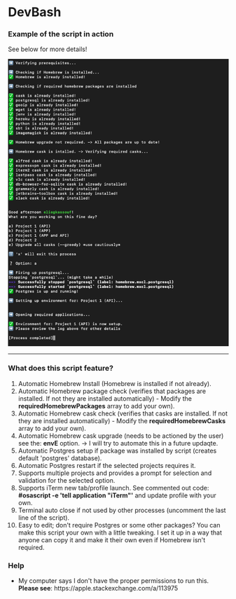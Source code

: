 <h1>DevBash</h1>
<h3>Example of the script in action</h3>
<p>See below for more details!</p>

![alt text](https://raw.githubusercontent.com/eliegkassouf/DevBash/master/example/example.png)

<hr>

<h3>What does this script feature?</h3>
<ol>
  <li>Automatic Homebrew Install (Homebrew is installed if not already).</li>
  <li>Automatic Homebrew package check (verifies that packages are installed. If not they are installed automatically) - Modify the <b>requiredHomebrewPackages</b> array to add your own).</li>
  <li>Automatic Homebrew cask check (verifies that casks are installed. If not they are installed automatically) - Modify the <b>requiredHomebrewCasks</b> array to add your own).</li>
  <li>Automatic Homebrew cask upgrade (needs to be actioned by the user) see the: <b>envE</b> option. -> I will try to automate this in a future updaqte.</li>
  <li>Automatic Postgres setup if package was installed by script (creates default 'postgres' database).</li>
  <li>Automatic Postgres restart if the selected projects requires it.</li>
  <li>Supports multiple projects and provides a prompt for selection and validation for the selected option.</li>
  <li>Supports iTerm new tab/profile launch. See commented out code: <b>#osascript -e 'tell application "iTerm"'</b> and update profile with your own.</li>
  <li>Terminal auto close if not used by other processes (uncomment the last line of the script).</li>
  <li>Easy to edit; don't require Postgres or some other packages? You can make this script your own with a little tweaking. I set it up in a way that anyone can copy it and make it their own even if Homebrew isn't required.</li>
</ol>

<h3>Help</h3>
<ul>
  <li>My computer says I don't have the proper permissions to run this. <br/> <b>Please see</b>: https://apple.stackexchange.com/a/113975</li>  
</ul>
